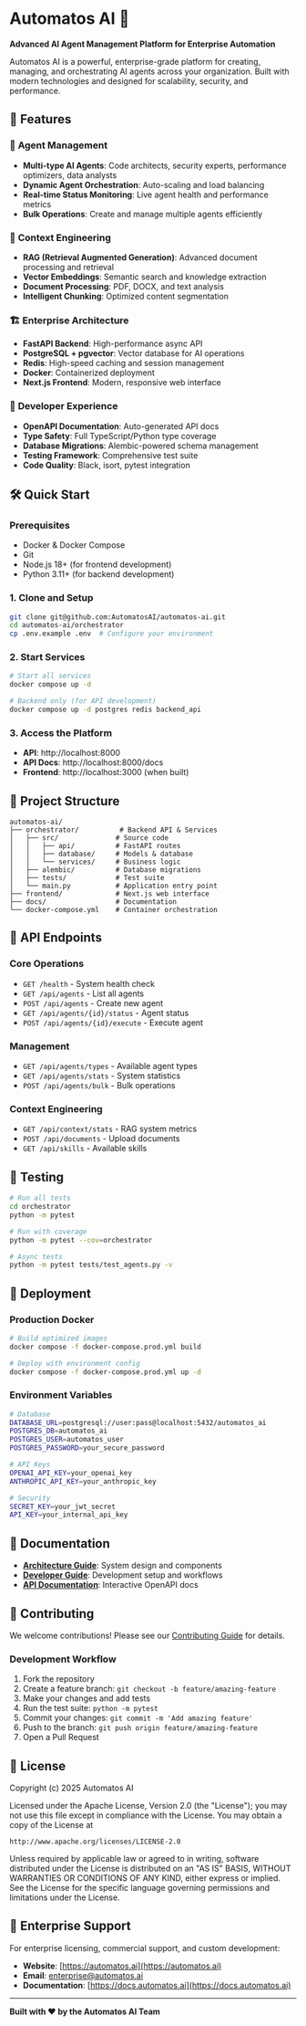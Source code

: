 # Automatos AI 🤖

**Advanced AI Agent Management Platform for Enterprise Automation**

Automatos AI is a powerful, enterprise-grade platform for creating, managing, and orchestrating AI agents across your organization. Built with modern technologies and designed for scalability, security, and performance.

## 🚀 Features

### 🎯 **Agent Management**
- **Multi-type AI Agents**: Code architects, security experts, performance optimizers, data analysts
- **Dynamic Agent Orchestration**: Auto-scaling and load balancing
- **Real-time Status Monitoring**: Live agent health and performance metrics
- **Bulk Operations**: Create and manage multiple agents efficiently

### 🧠 **Context Engineering**
- **RAG (Retrieval Augmented Generation)**: Advanced document processing and retrieval
- **Vector Embeddings**: Semantic search and knowledge extraction
- **Document Processing**: PDF, DOCX, and text analysis
- **Intelligent Chunking**: Optimized content segmentation

### 🏗️ **Enterprise Architecture**
- **FastAPI Backend**: High-performance async API
- **PostgreSQL + pgvector**: Vector database for AI operations
- **Redis**: High-speed caching and session management
- **Docker**: Containerized deployment
- **Next.js Frontend**: Modern, responsive web interface

### 🔧 **Developer Experience**
- **OpenAPI Documentation**: Auto-generated API docs
- **Type Safety**: Full TypeScript/Python type coverage
- **Database Migrations**: Alembic-powered schema management
- **Testing Framework**: Comprehensive test suite
- **Code Quality**: Black, isort, pytest integration

## 🛠️ Quick Start

### Prerequisites
- Docker & Docker Compose
- Git
- Node.js 18+ (for frontend development)
- Python 3.11+ (for backend development)

### 1. Clone and Setup
```bash
git clone git@github.com:AutomatosAI/automatos-ai.git
cd automatos-ai/orchestrator
cp .env.example .env  # Configure your environment
```

### 2. Start Services
```bash
# Start all services
docker compose up -d

# Backend only (for API development)
docker compose up -d postgres redis backend_api
```

### 3. Access the Platform
- **API**: http://localhost:8000
- **API Docs**: http://localhost:8000/docs
- **Frontend**: http://localhost:3000 (when built)

## 📁 Project Structure

```
automatos-ai/
├── orchestrator/          # Backend API & Services
│   ├── src/              # Source code
│   │   ├── api/          # FastAPI routes
│   │   ├── database/     # Models & database
│   │   └── services/     # Business logic
│   ├── alembic/          # Database migrations
│   ├── tests/            # Test suite
│   └── main.py           # Application entry point
├── frontend/             # Next.js web interface
├── docs/                 # Documentation
└── docker-compose.yml    # Container orchestration
```

## 🔌 API Endpoints

### Core Operations
- `GET /health` - System health check
- `GET /api/agents` - List all agents
- `POST /api/agents` - Create new agent
- `GET /api/agents/{id}/status` - Agent status
- `POST /api/agents/{id}/execute` - Execute agent

### Management
- `GET /api/agents/types` - Available agent types
- `GET /api/agents/stats` - System statistics
- `POST /api/agents/bulk` - Bulk operations

### Context Engineering
- `GET /api/context/stats` - RAG system metrics
- `POST /api/documents` - Upload documents
- `GET /api/skills` - Available skills

## 🧪 Testing

```bash
# Run all tests
cd orchestrator
python -m pytest

# Run with coverage
python -m pytest --cov=orchestrator

# Async tests
python -m pytest tests/test_agents.py -v
```

## 🚀 Deployment

### Production Docker
```bash
# Build optimized images
docker compose -f docker-compose.prod.yml build

# Deploy with environment config
docker compose -f docker-compose.prod.yml up -d
```

### Environment Variables
```bash
# Database
DATABASE_URL=postgresql://user:pass@localhost:5432/automatos_ai
POSTGRES_DB=automatos_ai
POSTGRES_USER=automatos_user
POSTGRES_PASSWORD=your_secure_password

# API Keys
OPENAI_API_KEY=your_openai_key
ANTHROPIC_API_KEY=your_anthropic_key

# Security
SECRET_KEY=your_jwt_secret
API_KEY=your_internal_api_key
```

## 📖 Documentation

- **[Architecture Guide](docs/architecture.md)**: System design and components
- **[Developer Guide](docs/DEVELOPER_GUIDE.md)**: Development setup and workflows
- **[API Documentation](http://localhost:8000/docs)**: Interactive OpenAPI docs

## 🤝 Contributing

We welcome contributions! Please see our [Contributing Guide](CONTRIBUTING.md) for details.

### Development Workflow
1. Fork the repository
2. Create a feature branch: `git checkout -b feature/amazing-feature`
3. Make your changes and add tests
4. Run the test suite: `python -m pytest`
5. Commit your changes: `git commit -m 'Add amazing feature'`
6. Push to the branch: `git push origin feature/amazing-feature`
7. Open a Pull Request

## 📄 License

Copyright (c) 2025 Automatos AI

Licensed under the Apache License, Version 2.0 (the "License");
you may not use this file except in compliance with the License.
You may obtain a copy of the License at

    http://www.apache.org/licenses/LICENSE-2.0

Unless required by applicable law or agreed to in writing, software
distributed under the License is distributed on an "AS IS" BASIS,
WITHOUT WARRANTIES OR CONDITIONS OF ANY KIND, either express or implied.
See the License for the specific language governing permissions and
limitations under the License.

## 🏢 Enterprise Support

For enterprise licensing, commercial support, and custom development:
- **Website**: [https://automatos.ai](https://automatos.ai)
- **Email**: enterprise@automatos.ai
- **Documentation**: [https://docs.automatos.ai](https://docs.automatos.ai)

---

**Built with ❤️ by the Automatos AI Team**
